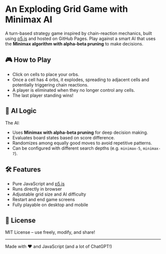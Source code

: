 # An Exploding Grid Game with Minimax AI

A turn-based strategy game inspired by chain-reaction mechanics, built using [p5.js](https://p5js.org) and hosted on GitHub Pages. Play against a smart AI that uses the **Minimax algorithm with alpha-beta pruning** to make decisions.

## 🎮 How to Play

- Click on cells to place your orbs.
- Once a cell has 4 orbs, it explodes, spreading to adjacent cells and potentially triggering chain reactions.
- A player is eliminated when they no longer control any cells.
- The last player standing wins!

## 🧠 AI Logic

The AI:
- Uses **Minimax with alpha-beta pruning** for deep decision making.
- Evaluates board states based on score difference.
- Randomizes among equally good moves to avoid repetitive patterns.
- Can be configured with different search depths (e.g. `minimax-5`, `minimax-7`).

## 🛠 Features

- Pure JavaScript and [p5.js](https://p5js.org)
- Runs directly in browser
- Adjustable grid size and AI difficulty
- Restart and end game screens
- Fully playable on desktop and mobile

## 📜 License

MIT License – use freely, modify, and share!

---

Made with ❤️ and JavaScript (and a lot of ChatGPT!)

